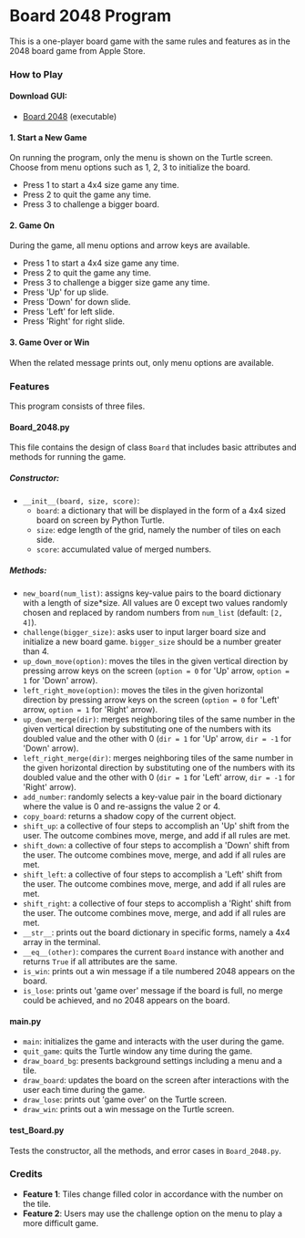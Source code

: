 # Board 2048 Program
This is a one-player board game with the same rules and features as in the 2048 board game from Apple Store. 

### How to Play
#### Download GUI:  
- [Board 2048](https://github.com/yuezhang23/boardgame2048/releases/download/board2048/main) (executable)
#### 1. Start a New Game
On running the program, only the menu is shown on the Turtle screen. Choose from menu options such as 1, 2, 3 to initialize the board.
- Press 1 to start a 4x4 size game any time.
- Press 2 to quit the game any time.
- Press 3 to challenge a bigger board.

#### 2. Game On
During the game, all menu options and arrow keys are available.
- Press 1 to start a 4x4 size game any time.
- Press 2 to quit the game any time.
- Press 3 to challenge a bigger size game any time.
- Press 'Up' for up slide.
- Press 'Down' for down slide.
- Press 'Left' for left slide.
- Press 'Right' for right slide.

#### 3. Game Over or Win
When the related message prints out, only menu options are available.

### Features
This program consists of three files.

#### Board_2048.py
This file contains the design of class `Board` that includes basic attributes and methods for running the game.

##### Constructor:
- `__init__(board, size, score)`:
  - `board`: a dictionary that will be displayed in the form of a 4x4 sized board on screen by Python Turtle.
  - `size`: edge length of the grid, namely the number of tiles on each side.
  - `score`: accumulated value of merged numbers.

##### Methods:
- `new_board(num_list)`: assigns key-value pairs to the board dictionary with a length of size*size. All values are 0 except two values randomly chosen and replaced by random numbers from `num_list` (default: `[2, 4]`).
- `challenge(bigger_size)`: asks user to input larger board size and initialize a new board game. `bigger_size` should be a number greater than 4.
- `up_down_move(option)`: moves the tiles in the given vertical direction by pressing arrow keys on the screen (`option = 0` for 'Up' arrow, `option = 1` for 'Down' arrow).
- `left_right_move(option)`: moves the tiles in the given horizontal direction by pressing arrow keys on the screen (`option = 0` for 'Left' arrow, `option = 1` for 'Right' arrow).
- `up_down_merge(dir)`: merges neighboring tiles of the same number in the given vertical direction by substituting one of the numbers with its doubled value and the other with 0 (`dir = 1` for 'Up' arrow, `dir = -1` for 'Down' arrow).
- `left_right_merge(dir)`: merges neighboring tiles of the same number in the given horizontal direction by substituting one of the numbers with its doubled value and the other with 0 (`dir = 1` for 'Left' arrow, `dir = -1` for 'Right' arrow).
- `add_number`: randomly selects a key-value pair in the board dictionary where the value is 0 and re-assigns the value 2 or 4.
- `copy_board`: returns a shadow copy of the current object.
- `shift_up`: a collective of four steps to accomplish an 'Up' shift from the user. The outcome combines move, merge, and add if all rules are met.
- `shift_down`: a collective of four steps to accomplish a 'Down' shift from the user. The outcome combines move, merge, and add if all rules are met.
- `shift_left`: a collective of four steps to accomplish a 'Left' shift from the user. The outcome combines move, merge, and add if all rules are met.
- `shift_right`: a collective of four steps to accomplish a 'Right' shift from the user. The outcome combines move, merge, and add if all rules are met.
- `__str__`: prints out the board dictionary in specific forms, namely a 4x4 array in the terminal.
- `__eq__(other)`: compares the current `Board` instance with another and returns `True` if all attributes are the same.
- `is_win`: prints out a win message if a tile numbered 2048 appears on the board.
- `is_lose`: prints out 'game over' message if the board is full, no merge could be achieved, and no 2048 appears on the board.

#### main.py
- `main`: initializes the game and interacts with the user during the game.
- `quit_game`: quits the Turtle window any time during the game.
- `draw_board_bg`: presents background settings including a menu and a tile.
- `draw_board`: updates the board on the screen after interactions with the user each time during the game.
- `draw_lose`: prints out 'game over' on the Turtle screen.
- `draw_win`: prints out a win message on the Turtle screen.

#### test_Board.py
Tests the constructor, all the methods, and error cases in `Board_2048.py`.


### Credits

- **Feature 1**: Tiles change filled color in accordance with the number on the tile.
- **Feature 2**: Users may use the challenge option on the menu to play a more difficult game.
